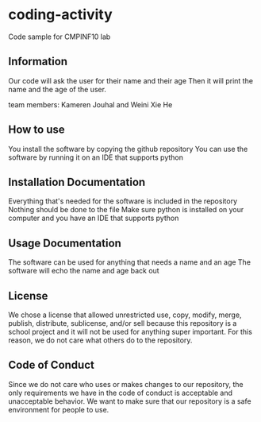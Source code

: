 # coding-activity
Code sample for CMPINF10 lab

## Information
Our code will ask the user for their name and their age
Then it will print the name and the age of the user.

team members:
Kameren Jouhal and Weini Xie He

## How to use
You install the software by copying the github repository
You can use the software by running it on an IDE that supports python

## Installation Documentation
Everything that's needed for the software is included in the repository
Nothing should be done to the file
Make sure python is installed on your computer and you have an IDE that supports python

## Usage Documentation
The software can be used for anything that needs a name and an age
The software will echo the name and age back out

## License
We chose a license that allowed unrestricted use, copy, modify, merge, publish, distribute, sublicense, and/or sell because this repository is a school project and it will not be used for anything super important. For this reason, we do not care what others do to the repository.

## Code of Conduct
Since we do not care who uses or makes changes to our repository, the only requirements we have in the code of conduct is acceptable and unacceptable behavior. We want to make sure that our repository is a safe environment for people to use. 
